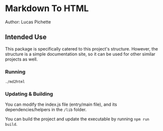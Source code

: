 # Markdown To HTML

Author: Lucas Pichette

## Intended Use

This package is specifically catered to this project's structure. However, the structure is a simple documentation site, so it can be used for other similar projects as well.

### Running

`./md2html`

### Updating & Building

You can modify the index.js file (entry/main file), and its dependencies/helpers in the `/lib` folder.

You can build the project and update the executable by running `npm run build`.



